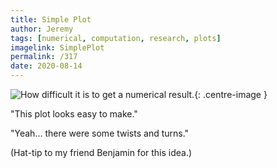 ```yaml
---
title: Simple Plot
author: Jeremy
tags: [numerical, computation, research, plots]
imagelink: SimplePlot
permalink: /317
date: 2020-08-14
---
```


![How difficult it is to get a numerical result.](https://res.cloudinary.com/dh3hm8pb7/image/upload/c_scale,q_auto:best/v1535842782/Handwaving/Published/SimplePlot.png){: .centre-image }

"This plot looks easy to make."

"Yeah... there were some twists and turns."

(Hat-tip to my friend Benjamin for this idea.)
